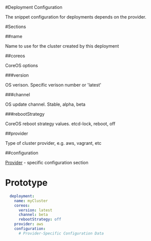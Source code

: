 #Deployment Configuration

The snippet configuration for deployments depends on the provider.

#Sections

##name

Name to use for the cluster created by this deployment

##coreos

CoreOS options 

###version

OS verison. Specific verison number or 'latest'

###channel 

OS update channel. Stable, alpha, beta

###rebootStrategy

CoreOS reboot strategy values. etcd-lock, reboot, off


##provider

Type of cluster provider, e.g. aws, vagrant, etc

##configuration

[Provider](deployments/README.md) - specific configuration section

# Prototype
```yaml
  deployment:  
    name: myCluster
    coreos:
      version: latest
      channel: beta
      rebootStrategy: off
    provider: aws
    configuration:
      # Provider-Specific Configuration Data      
```

